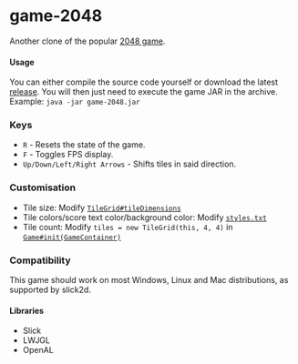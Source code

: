 game-2048
============

Another clone of the popular [2048 game](http://gabrielecirulli.github.io/2048/).

#### Usage
You can either compile the source code yourself or download the
latest [release](https://github.com/PureCS/game-2048/releases).
You will then just need to execute the game JAR in the archive.
Example: `java -jar game-2048.jar`

### Keys
* `R` - Resets the state of the game.
* `F` - Toggles FPS display.
* `Up/Down/Left/Right Arrows` - Shifts tiles in said direction.

### Customisation
* Tile size: Modify [`TileGrid#tileDimensions`](src/main/java/notpure/game2048/model/tile/TileGrid.java)
* Tile colors/score text color/background color: Modify [`styles.txt`](src/main/resources/notpure/game2048/model/styles.txt)
* Tile count: Modify `tiles = new TileGrid(this, 4, 4)` in [`Game#init(GameContainer)`](src/main/java/notpure/game2048/Game.java)

### Compatibility
This game should work on most Windows, Linux and Mac distributions, as supported by slick2d.

#### Libraries
* Slick
* LWJGL
* OpenAL